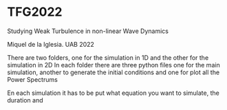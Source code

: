 # TFG2022
Studying Weak Turbulence in non-linear Wave Dynamics

Miquel de la Iglesia. UAB 2022

There are two folders, one for the simulation in 1D and the other for the simulation in 2D
In each folder there are three python files one for the main simulation, another to generate the initial conditions and one for plot all the Power Spectrums

En each simulation it has to be put what equation you want to simulate, the duration and 
